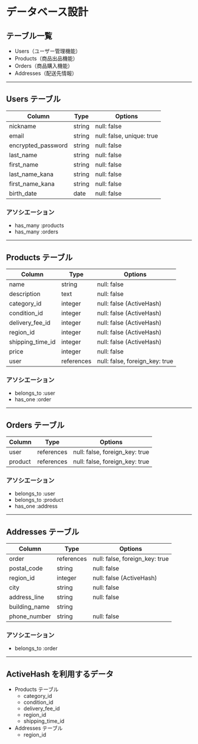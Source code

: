 # データベース設計

## テーブル一覧

- Users（ユーザー管理機能）
- Products（商品出品機能）
- Orders（商品購入機能）
- Addresses（配送先情報）

---

## Users テーブル

| Column             | Type   | Options                   |
| ------------------ | ------ | ------------------------- |
| nickname           | string | null: false               |
| email              | string | null: false, unique: true |
| encrypted_password | string | null: false               |
| last_name          | string | null: false               |
| first_name         | string | null: false               |
| last_name_kana     | string | null: false               |
| first_name_kana    | string | null: false               |
| birth_date         | date   | null: false               |

### アソシエーション

- has_many :products
- has_many :orders

---

## Products テーブル

| Column           | Type       | Options                        |
| ---------------- | ---------- | ------------------------------ |
| name             | string     | null: false                    |
| description      | text       | null: false                    |
| category_id      | integer    | null: false (ActiveHash)       |
| condition_id     | integer    | null: false (ActiveHash)       |
| delivery_fee_id  | integer    | null: false (ActiveHash)       |
| region_id        | integer    | null: false (ActiveHash)       |
| shipping_time_id | integer    | null: false (ActiveHash)       |
| price            | integer    | null: false                    |
| user             | references | null: false, foreign_key: true |

### アソシエーション

- belongs_to :user
- has_one :order

---

## Orders テーブル

| Column  | Type       | Options                        |
| ------- | ---------- | ------------------------------ |
| user    | references | null: false, foreign_key: true |
| product | references | null: false, foreign_key: true |

### アソシエーション

- belongs_to :user
- belongs_to :product
- has_one :address

---

## Addresses テーブル

| Column        | Type       | Options                        |
| ------------- | ---------- | ------------------------------ |
| order         | references | null: false, foreign_key: true |
| postal_code   | string     | null: false                    |
| region_id     | integer    | null: false (ActiveHash)       |
| city          | string     | null: false                    |
| address_line  | string     | null: false                    |
| building_name | string     |                                |
| phone_number  | string     | null: false                    |

### アソシエーション

- belongs_to :order

---

## ActiveHash を利用するデータ

- Products テーブル
  - category_id
  - condition_id
  - delivery_fee_id
  - region_id
  - shipping_time_id
- Addresses テーブル
  - region_id

